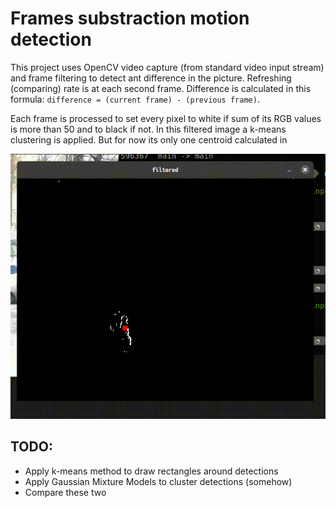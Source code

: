 # Frames substraction motion detection

This project uses OpenCV video capture (from standard video input stream) and frame filtering to detect ant difference in the picture. Refreshing (comparing) rate is at each second frame. Difference is calculated in this formula: `difference = (current frame) - (previous frame)`. 

Each frame is processed to set every pixel to white if sum of its RGB values is more than 50 and to black if not. In this filtered image a k-means clustering is applied. But for now its only one centroid calculated in


![](https://github.com/korzck/motion-detection/blob/main/example1.gif)


## TODO:

- Apply k-means method to draw rectangles around detections
- Apply Gaussian Mixture Models to cluster detections (somehow)
- Compare these two
